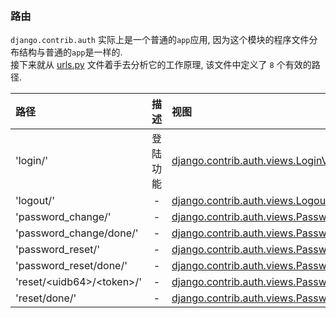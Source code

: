 
&nbsp;  
### 路由
`django.contrib.auth` 实际上是一个普通的`app`应用, 因为这个模块的程序文件分布结构与普通的`app`是一样的.   
接下来就从 [urls.py](../../../src/Django-3.0.8/django/contrib/auth/urls.py#L9) 文件着手去分析它的工作原理, 该文件中定义了 `8` 个有效的路径.   
  
|路径|描述|视图|
|:---|:---:| :--- | 
|'login/'| 登陆功能 |[django.contrib.auth.views.LoginView.as_view()](../../../src/Django-3.0.8/django/contrib/auth/views.py#L40)|   
|'logout/'| - | [django.contrib.auth.views.LogoutView.as_view()](#)| 
|'password_change/'| - |[django.contrib.auth.views.PasswordChangeView.as_view()](#)|  
|'password_change/done/'| - |[django.contrib.auth.views.PasswordChangeDoneView.as_view()](#)|  
|'password_reset/'|  - |[django.contrib.auth.views.PasswordResetView.as_view()](#)| 
|'password_reset/done/'| - |[django.contrib.auth.views.PasswordResetDoneView.as_view(#)]()|  
|'reset/\<uidb64>/\<token>/'| - |[django.contrib.auth.views.PasswordResetConfirmView.as_view(#)]()|  
|'reset/done/'| - |[django.contrib.auth.views.PasswordResetCompleteView.as_view()](#)|  